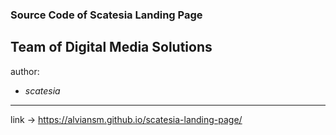 ### Source Code of Scatesia Landing Page
## Team of Digital Media Solutions

author:
* _scatesia_

___

link -> https://alviansm.github.io/scatesia-landing-page/
